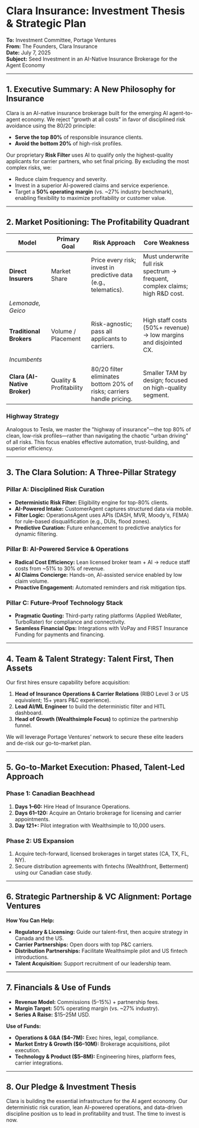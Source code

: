 # Clara Insurance: Investment Thesis & Strategic Plan

**To:** Investment Committee, Portage Ventures  
**From:** The Founders, Clara Insurance  
**Date:** July 7, 2025  
**Subject:** Seed Investment in an AI-Native Insurance Brokerage for the Agent Economy

---

## 1. Executive Summary: A New Philosophy for Insurance

Clara is an AI-native insurance brokerage built for the emerging AI agent-to-agent economy. We reject "growth at all costs" in favor of disciplined risk avoidance using the 80/20 principle:
- **Serve the top 80%** of responsible insurance clients.
- **Avoid the bottom 20%** of high-risk profiles.

Our proprietary **Risk Filter** uses AI to qualify only the highest-quality applicants for carrier partners, who set final pricing. By excluding the most complex risks, we:
- Reduce claim frequency and severity.
- Invest in a superior AI-powered claims and service experience.
- Target a **50% operating margin** (vs. ~27% industry benchmark), enabling flexibility to maximize profitability or customer value.

---

## 2. Market Positioning: The Profitability Quadrant

| Model                             | Primary Goal            | Risk Approach                                                      | Core Weakness                                                                   |
|-----------------------------------|-------------------------|---------------------------------------------------------------------|----------------------------------------------------------------------------------|
| **Direct Insurers**               | Market Share            | Price every risk; invest in predictive data (e.g., telematics).     | Must underwrite full risk spectrum → frequent, complex claims; high R&D cost.   |
| *Lemonade, Geico*                 |                         |                                                                     |                                                                                  |
| **Traditional Brokers**           | Volume / Placement      | Risk-agnostic; pass all applicants to carriers.                     | High staff costs (50%+ revenue) → low margins and disjointed CX.                 |
| *Incumbents*                      |                         |                                                                     |                                                                                  |
| **Clara (AI-Native Broker)**      | Quality & Profitability | 80/20 filter eliminates bottom 20% of risks; carriers handle pricing.| Smaller TAM by design; focused on high-quality segment.                         |

### Highway Strategy

Analogous to Tesla, we master the "highway of insurance"—the top 80% of clean, low-risk profiles—rather than navigating the chaotic "urban driving" of all risks. This focus enables effective automation, trust-building, and superior efficiency.

---

## 3. The Clara Solution: A Three-Pillar Strategy

### Pillar A: Disciplined Risk Curation
- **Deterministic Risk Filter:** Eligibility engine for top-80% clients.
- **AI-Powered Intake:** CustomerAgent captures structured data via mobile.
- **Filter Logic:** OperationsAgent uses APIs (DASH, MVR, Moody's, FEMA) for rule-based disqualification (e.g., DUIs, flood zones).
- **Predictive Curation:** Future enhancement to predictive analytics for dynamic filtering.

### Pillar B: AI-Powered Service & Operations
- **Radical Cost Efficiency:** Lean licensed broker team + AI → reduce staff costs from ~51% to 30% of revenue.
- **AI Claims Concierge:** Hands-on, AI-assisted service enabled by low claim volume.
- **Proactive Engagement:** Automated reminders and risk mitigation tips.

### Pillar C: Future-Proof Technology Stack
- **Pragmatic Quoting:** Third-party rating platforms (Applied WebRater, TurboRater) for compliance and connectivity.
- **Seamless Financial Ops:** Integrations with VoPay and FIRST Insurance Funding for payments and financing.

---

## 4. Team & Talent Strategy: Talent First, Then Assets

Our first hires ensure capability before acquisition:
1. **Head of Insurance Operations & Carrier Relations** (RIBO Level 3 or US equivalent; 15+ years P&C experience).
2. **Lead AI/ML Engineer** to build the deterministic filter and HITL dashboard.
3. **Head of Growth (Wealthsimple Focus)** to optimize the partnership funnel.

We will leverage Portage Ventures’ network to secure these elite leaders and de-risk our go-to-market plan.

---

## 5. Go-to-Market Execution: Phased, Talent-Led Approach

### Phase 1: Canadian Beachhead
1. **Days 1–60:** Hire Head of Insurance Operations.
2. **Days 61–120:** Acquire an Ontario brokerage for licensing and carrier appointments.
3. **Day 121+:** Pilot integration with Wealthsimple to 10,000 users.

### Phase 2: US Expansion
1. Acquire tech-forward, licensed brokerages in target states (CA, TX, FL, NY).
2. Secure distribution agreements with fintechs (Wealthfront, Betterment) using our Canadian case study.

---

## 6. Strategic Partnership & VC Alignment: Portage Ventures

**How You Can Help:**
- **Regulatory & Licensing:** Guide our talent-first, then acquire strategy in Canada and the US.
- **Carrier Partnerships:** Open doors with top P&C carriers.
- **Distribution Partnerships:** Facilitate Wealthsimple pilot and US fintech introductions.
- **Talent Acquisition:** Support recruitment of our leadership team.

---

## 7. Financials & Use of Funds

- **Revenue Model:** Commissions (5–15%) + partnership fees.
- **Margin Target:** 50% operating margin (vs. ~27% industry).
- **Series A Raise:** $15–25M USD.

**Use of Funds:**
- **Operations & G&A ($4–7M):** Exec hires, legal, compliance.
- **Market Entry & Growth ($6–10M):** Brokerage acquisitions, pilot execution.
- **Technology & Product ($5–8M):** Engineering hires, platform fees, carrier integrations.

---

## 8. Our Pledge & Investment Thesis

Clara is building the essential infrastructure for the AI agent economy. Our deterministic risk curation, lean AI-powered operations, and data-driven discipline position us to lead in profitability and trust. The time to invest is now.

